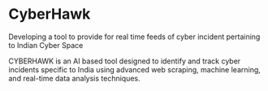 # CyberHawk
Developing a tool to provide for real time  feeds of cyber incident pertaining to Indian Cyber Space

 CYBERHAWK is an AI based tool designed to identify and track cyber incidents specific to India using advanced web scraping, machine learning, and real-time data analysis techniques.
